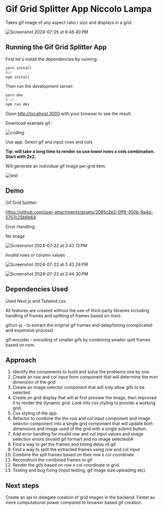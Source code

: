 # Gif Grid Splitter App Niccolo Lampa

Takes gif image of any aspect ratio / size and displays in a grid. 



![Screenshot 2024-07-25 at 9 46 40 PM](https://github.com/user-attachments/assets/78ebbd31-6f91-47aa-b365-55a0e2cf0426)

## Running the Gif Grid Splitter App

First let's install the dependencies by running:

```bash
yarn install
#or
npm install

```

Then run the development server:

```bash
yarn dev
# or 
npm run dev

```

Open [http://localhost:3000](http://localhost:3000) with your browser to see the result.

Download example gif : 

![coding](https://github.com/user-attachments/assets/960a323c-6437-4767-93c5-9213c4e6a607)


Use app. Select gif and input rows and cols 

**Tip: will take a long time to render so use lower rows x cols combination. Start with 2x2.**

Will generate an individual gif image per grid item. 

![test](https://github.com/user-attachments/assets/d7c71826-d7f9-4060-937c-1d5f0d2dec47)


## Demo 

Gif Grid Splitter:


https://github.com/user-attachments/assets/2085c2e2-0ff9-450b-9a4d-5757c25b6b64


Error Handling: 

No image

![Screenshot 2024-07-22 at 3 43 13 PM](https://github.com/user-attachments/assets/c09b5d9b-15cc-4b27-a632-aaf062a7a4f3)

Invalid rows or column values

![Screenshot 2024-07-22 at 3 43 24 PM](https://github.com/user-attachments/assets/95d0c450-7147-4108-8b70-4914470a473e)

![Screenshot 2024-07-22 at 3 44 30 PM](https://github.com/user-attachments/assets/5b96c9f1-755d-4000-b56d-887f8292c68b)

## Dependencies Used

Used Next.js and Tailwind css. 

All features are created without the use of third-party libraries including handling of frames and splitting of frames based on mxn). 

gifuct-js - to extract the original gif frames and delay/timing (complicated and expensive process) 

gif-encoder - encoding of smaller gifs by combining smaller split frames based on nxm. 




## Approach
1. Identify the components to build and solve the problems one by one.
2. Create an row and col input form component that will determine the mxn dimension of the grid
3. Create an image selector component that will only allow gifs to be selected.
4. Create an grid display that will at first preview the image, then improved it to render the dynamic grid. Look into css styling to provide a working grid.
5. Css styling of the app.
6. Refactor to combine the the row and col input component and image selector component into a single grid component that will update both dimensions and image used of the grid with a single submit button.
7. Add error handling for invalid row and col input values and image selection errors (invalid gif formart and no image selected)A
8. Find a way to get the frames and timing delay of gif
9. Find a way to split the extracted frames using row and col input
10. Combine the splt frames based on their row x col coordinate
11. Reconstruct the combined frames to gif
12. Render the gifs based on row x col coordinate in grid. 
13. Testing and bug fixing (input testing, gif image size uploading etc).

## Next steps 

Create an api to delegate creation of grid images in the backend. Faster as more computational power compared to browser based gif creation. 

